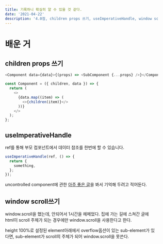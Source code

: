 ```yaml
---
title: 기록하니 확실히 알 수 있을 것 같다.
date: '2021-04-22'
description: '4.0점, children props 쓰기, useImperativeHandle, window scroll쓰기'
---
```


# 배운 거

## children props 쓰기

```javascript
<Component data={data}>{(props) => <SubComponent {...props} />}</Component>;

const Component = ({ children, data }) => {
  return (
    <>
      {data.map((item) => (
        <>{children(item)}</>
      ))}
    </>
  );
};
```

## useImperativeHandle

ref를 통해 부모 컴포넌트에서 데이터 참조를 한번에 할 수 있습니다.

```javascript
useImperativeHandle(ref, () => {
  return {
    something,
  };
});
```

uncontrolled component에 관한 [아주 좋은 글](https://so-so.dev/react/form-handling/)을 봐서 기억해 두려고 적어둔다.

## window scroll쓰기

window.scroll을 했는데, 안되어서 1시간을 헤메었다. 집에 가는 길에 스쳐간 글에 html이 scroll 주체가 되는 경우에만 window.scroll을 사용한다고 한다.

height 100%로 설정된 element아래에서 overflow옵션이 있는 sub-element가 있다면, sub-element가 scroll의 주체가 되어 window.scroll을 못쓴다.
